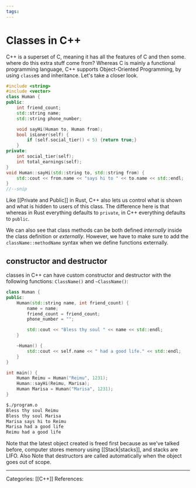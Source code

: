 ```yaml
---
tags:
---
```

# Classes in C++
C++ is a superset of C, meaning it has all the features of C and then some. where do this extra stuff come from?
Whereas C is mainly a functional programming language, C++ supports Object-Oriented Programming, by using `class`es and inheritance. Let's take a closer look.

```C++
#include <string>
#include <vector>
class Human {
public:
	int friend_count;
	std::string name;
	std::string phone_number;

	void sayHi(Human to, Human from);
	bool isLoner(self) {
		if (self.social_tier() < 5) {return true;}
	}
private:
	int social_tier(self);
	int total_earnings(self);
}
void Human::sayHi(std::string to, std::string from) {
	std::cout << from.name << "says hi to " << to.name << std::endl;
}
//--snip
```

Like [[Private and Public]] in Rust, C++ also lets us control what is shown and what is hidden to users of this class. The difference here is that whereas in Rust everything defaults to `private`, in C++ everything defaults to `public`.

We can also see that class methods can be both defined _internally_ inside the class definition or _externally_. However, we have to make sure to add the `className::methodName` syntax when we define functions externally.

## constructor and destructor
classes in C++ can have custom constructor and destructor with the following functions: `ClassName()` and `~ClassName()`:
```C++
class Human {
public:
	Human(std::string name, int friend_count) {
		name = name;
		friend_count = friend_count;
		phone_number = "";

		std::cout << "Bless thy soul " << name << std::endl;
	}

	~Human() {
		std::cout << self.name << " had a good life." << std::endl;
	}
}

int main() {
	Human Reimu = Human("Reimu", 1231);
	Human::sayHi(Reimu, Marisa);
	Human Marisa = Human("Marisa", 1231);
}
```

```bash
$./program.o
Bless thy soul Reimu
Bless thy soul Marisa
Marisa says hi to Reimu
Marisa had a good life
Reimu had a good life
```
Note that the latest object created is freed first because as we've talked before, computer stores memory using [[Stack|stacks]], and stacks are LIFO. Also Note that destructors are called automatically when the object goes out of scope.

---
Categories: [[C++]]
References:
